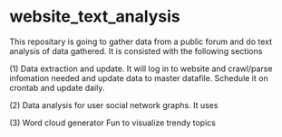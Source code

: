 # website_text_analysis

This repositary is going to gather data from a public forum and do text analysis of data gathered. It is consisted with the following sections

(1) Data extraction and update. 
It will log in to website and crawl/parse infomation needed and update data to master datafile. Schedule it on crontab and update daily.

(2) Data analysis for user social network graphs.
It uses

(3) Word cloud generator
Fun to visualize trendy topics
